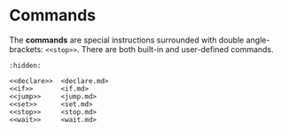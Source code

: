 # Commands

The **commands** are special instructions surrounded with double angle-brackets: `<<stop>>`. There
are both built-in and user-defined commands.


```{toctree}
:hidden:

<<declare>>  <declare.md>
<<if>>       <if.md>
<<jump>>     <jump.md>
<<set>>      <set.md>
<<stop>>     <stop.md>
<<wait>>     <wait.md>
```

